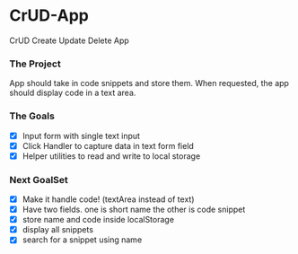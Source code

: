 # CrUD-App
CrUD Create Update Delete App

### The Project
App should take in code snippets and store them. 
When requested, the app should display code in a text area.

### The Goals 
- [x] Input form with single text input
- [x] Click Handler to capture data in text form field
- [x] Helper utilities to read and write to local storage

### Next GoalSet

- [x] Make it handle code! (textArea instead of text)
- [x] Have two fields. one is short name the other is code snippet
- [x] store name and code inside localStorage
- [x] display all snippets
- [x] search for a snippet using name